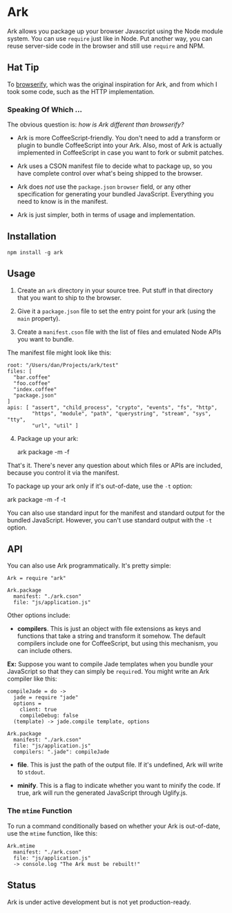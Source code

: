 # Ark

Ark allows you package up your browser Javascript using the Node module system. You can use `require` just like in Node. Put another way, you can reuse server-side code in the browser and still use `require` and NPM.

## Hat Tip

To [browserify][0], which was the original inspiration for Ark, and from which I took some code, such as the HTTP implementation.

[0]:http://browserify.org/

### Speaking Of Which ...

The obvious question is: *how is Ark different than browserify?* 

* Ark is more CoffeeScript-friendly. You don't need to add a transform or plugin to bundle CoffeeScript into your Ark. Also, most of Ark is actually implemented in CoffeeScript in case you want to fork or submit patches.

* Ark uses a CSON manifest file to decide what to package up, so you have complete control over what's being shipped to the browser.

* Ark does *not* use the `package.json` `browser` field, or any other specification for generating your bundled JavaScript. Everything you need to know is in the manifest.

* Ark is just simpler, both in terms of usage and implementation. 

## Installation

    npm install -g ark
    
## Usage

1. Create an `ark` directory in your source tree. Put stuff in that directory that you want to ship to the browser. 

2. Give it a `package.json` file to set the entry point for your ark (using the `main` property). 

3. Create a `manifest.cson` file with the list of files and emulated Node APIs you want to bundle.

  The manifest file might look like this:

    root: "/Users/dan/Projects/ark/test"
    files: [
      "bar.coffee"
      "foo.coffee"
      "index.coffee"
      "package.json"
    ]
    apis: [ "assert", "child_process", "crypto", "events", "fs", "http",  
            "https", "module", "path", "querystring", "stream", "sys", "tty", 
            "url", "util" ]


4. Package up your ark:

    ark package -m <manifest> -f <path-to-javascript>

That's it. There's never any question about which files or APIs are included, because you control it via the manifest.

To package up your ark only if it's out-of-date, use the `-t` option:

  ark package -m <manifest> -f <path-to-javascript> -t

You can also use standard input for the manifest and standard output for the bundled JavaScript. However, you can't use standard output with the `-t` option.

## API

You can also use Ark programmatically. It's pretty simple:

    Ark = require "ark"
    
    Ark.package
      manifest: "./ark.cson"
      file: "js/application.js"
      
Other options include:

* **compilers**. This is just an object with file extensions as keys and functions that take a string and transform it somehow. The default compilers include one for CoffeeScript, but using this mechanism, you can include others. 

**Ex:** Suppose you want to compile Jade templates when you bundle your JavaScript so that they can simply be `require`d. You might write an Ark compiler like this:

    compileJade = do ->
      jade = require "jade"
      options = 
        client: true
        compileDebug: false
      (template) -> jade.compile template, options
      
    Ark.package
      manifest: "./ark.cson"
      file: "js/application.js"
      compilers: ".jade": compileJade
      
* **file**. This is just the path of the output file. If it's undefined, Ark will write to `stdout`.

* **minify**. This is a flag to indicate whether you want to minify the code. If true, ark will run the generated JavaScript through Uglify.js.

### The `mtime` Function

To run a command conditionally based on whether your Ark is out-of-date, use the `mtime` function, like this:

    Ark.mtime
      manifest: "./ark.cson"
      file: "js/application.js"
      -> console.log "The Ark must be rebuilt!"

## Status

Ark is under active development but is not yet production-ready.

